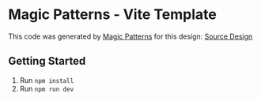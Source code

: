 # Magic Patterns - Vite Template

This code was generated by [Magic Patterns](https://magicpatterns.com) for this design: [Source Design](https://magicpatterns.com/c/6osba6cz5mykwlx8kqormd)

## Getting Started

1. Run `npm install`
2. Run `npm run dev`
